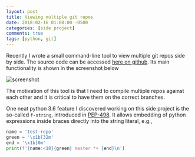 ```yaml
---
layout: post
title: Viewing multiple git repos
date: 2018-02-16 01:00:00 -0500
categories: [side project]
comments: true
tags: [python, git]
---
```


Recently I wrote a small command-line tool to view multiple git repos side by side.
The source code can be accessed [here on github](https://github.com/nosarthur/gita).
Its main functionality is shown in the screenshot below

![screenshot](https://github.com/nosarthur/gita/raw/master/screenshot.png "screenshot")

The motivation of this tool is that I need to compile multiple repos against each other and it is critical to have them on the correct branches.

One neat python 3.6 feature I discovered working on this side project is the so-called `f-string`, introduced in [PEP-498](https://www.python.org/dev/peps/pep-0498/).
It allows embedding of python expressions inside braces directly into the string literal, e.g.,

```python
name = 'test-repo'
green = '\x1b[32m'
end = '\x1b[0m'
print(f'{name:<18}{green} master *+ {end}\n')
```
